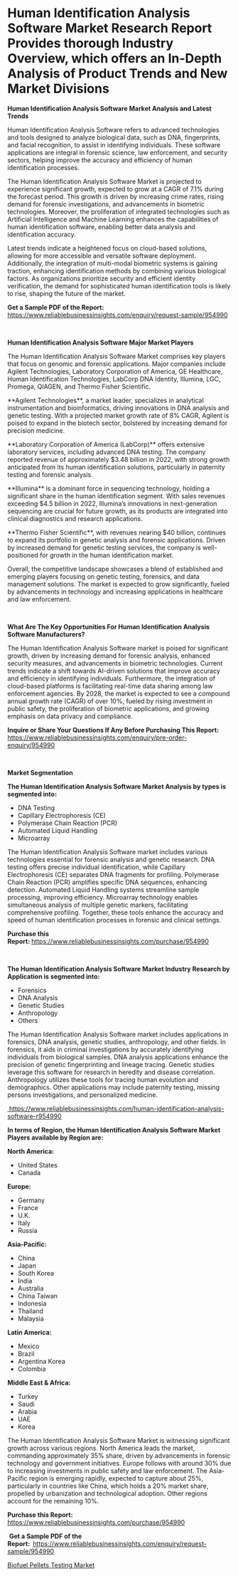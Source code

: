 <p><h1>Human Identification Analysis Software Market Research Report Provides thorough Industry Overview, which offers an In-Depth Analysis of Product Trends and New Market Divisions</h1></p><p><strong>Human Identification Analysis Software Market Analysis and Latest Trends</strong></p>
<p><p>Human Identification Analysis Software refers to advanced technologies and tools designed to analyze biological data, such as DNA, fingerprints, and facial recognition, to assist in identifying individuals. These software applications are integral in forensic science, law enforcement, and security sectors, helping improve the accuracy and efficiency of human identification processes. </p><p>The Human Identification Analysis Software Market is projected to experience significant growth, expected to grow at a CAGR of 7.1% during the forecast period. This growth is driven by increasing crime rates, rising demand for forensic investigations, and advancements in biometric technologies. Moreover, the proliferation of integrated technologies such as Artificial Intelligence and Machine Learning enhances the capabilities of human identification software, enabling better data analysis and identification accuracy. </p><p>Latest trends indicate a heightened focus on cloud-based solutions, allowing for more accessible and versatile software deployment. Additionally, the integration of multi-modal biometric systems is gaining traction, enhancing identification methods by combining various biological factors. As organizations prioritize security and efficient identity verification, the demand for sophisticated human identification tools is likely to rise, shaping the future of the market.</p></p>
<p><strong>Get a Sample PDF of the Report:&nbsp;</strong> <a href="https://www.reliablebusinessinsights.com/enquiry/request-sample/954990?utm_campaign=3113&utm_medium=2&utm_source=Github&utm_content=ia&utm_term=07032025&utm_id=human-identification-analysis-software">https://www.reliablebusinessinsights.com/enquiry/request-sample/954990</a></p>
<p>&nbsp;</p>
<p><strong>Human Identification Analysis Software Major Market Players</strong></p>
<p><p>The Human Identification Analysis Software Market comprises key players that focus on genomic and forensic applications. Major companies include Agilent Technologies, Laboratory Corporation of America, GE Healthcare, Human Identification Technologies, LabCorp DNA Identity, Illumina, LGC, Promega, QIAGEN, and Thermo Fisher Scientific.</p><p>**Agilent Technologies**, a market leader, specializes in analytical instrumentation and bioinformatics, driving innovations in DNA analysis and genetic testing. With a projected market growth rate of 8% CAGR, Agilent is poised to expand in the biotech sector, bolstered by increasing demand for precision medicine.</p><p>**Laboratory Corporation of America (LabCorp)** offers extensive laboratory services, including advanced DNA testing. The company reported revenue of approximately $3.48 billion in 2022, with strong growth anticipated from its human identification solutions, particularly in paternity testing and forensic analysis.</p><p>**Illumina** is a dominant force in sequencing technology, holding a significant share in the human identification segment. With sales revenues exceeding $4.5 billion in 2022, Illumina’s innovations in next-generation sequencing are crucial for future growth, as its products are integrated into clinical diagnostics and research applications.</p><p>**Thermo Fisher Scientific**, with revenues nearing $40 billion, continues to expand its portfolio in genetic analysis and forensic applications. Driven by increased demand for genetic testing services, the company is well-positioned for growth in the human identification market.</p><p>Overall, the competitive landscape showcases a blend of established and emerging players focusing on genetic testing, forensics, and data management solutions. The market is expected to grow significantly, fueled by advancements in technology and increasing applications in healthcare and law enforcement.</p></p>
<p>&nbsp;</p>
<p><strong>What Are The Key Opportunities For Human Identification Analysis Software Manufacturers?</strong></p>
<p><p>The Human Identification Analysis Software market is poised for significant growth, driven by increasing demand for forensic analysis, enhanced security measures, and advancements in biometric technologies. Current trends indicate a shift towards AI-driven solutions that improve accuracy and efficiency in identifying individuals. Furthermore, the integration of cloud-based platforms is facilitating real-time data sharing among law enforcement agencies. By 2028, the market is expected to see a compound annual growth rate (CAGR) of over 10%, fueled by rising investment in public safety, the proliferation of biometric applications, and growing emphasis on data privacy and compliance.</p></p>
<p><strong>Inquire or Share Your Questions If Any Before Purchasing This Report:</strong> <a href="https://www.reliablebusinessinsights.com/enquiry/pre-order-enquiry/954990?utm_campaign=3113&utm_medium=2&utm_source=Github&utm_content=ia&utm_term=07032025&utm_id=human-identification-analysis-software">https://www.reliablebusinessinsights.com/enquiry/pre-order-enquiry/954990</a></p>
<p>&nbsp;</p>
<p><strong>Market Segmentation</strong></p>
<p><strong>The Human Identification Analysis Software Market Analysis by types is segmented into:</strong></p>
<p><ul><li>DNA Testing</li><li>Capillary Electrophoresis (CE)</li><li>Polymerase Chain Reaction (PCR)</li><li>Automated Liquid Handling</li><li>Microarray</li></ul></p>
<p><p>The Human Identification Analysis Software market includes various technologies essential for forensic analysis and genetic research. DNA testing offers precise individual identification, while Capillary Electrophoresis (CE) separates DNA fragments for profiling. Polymerase Chain Reaction (PCR) amplifies specific DNA sequences, enhancing detection. Automated Liquid Handling systems streamline sample processing, improving efficiency. Microarray technology enables simultaneous analysis of multiple genetic markers, facilitating comprehensive profiling. Together, these tools enhance the accuracy and speed of human identification processes in forensic and clinical settings.</p></p>
<p><strong>Purchase this Report:&nbsp;</strong><a href="https://www.reliablebusinessinsights.com/purchase/954990?utm_campaign=3113&utm_medium=2&utm_source=Github&utm_content=ia&utm_term=07032025&utm_id=human-identification-analysis-software">https://www.reliablebusinessinsights.com/purchase/954990</a></p>
<p>&nbsp;</p>
<p><strong>The Human Identification Analysis Software Market Industry Research by Application is segmented into:</strong></p>
<p><ul><li>Forensics</li><li>DNA Analysis</li><li>Genetic Studies</li><li>Anthropology</li><li>Others</li></ul></p>
<p><p>The Human Identification Analysis Software market includes applications in forensics, DNA analysis, genetic studies, anthropology, and other fields. In forensics, it aids in criminal investigations by accurately identifying individuals from biological samples. DNA analysis applications enhance the precision of genetic fingerprinting and lineage tracing. Genetic studies leverage this software for research in heredity and disease correlation. Anthropology utilizes these tools for tracing human evolution and demographics. Other applications may include paternity testing, missing persons investigations, and personalized medicine.</p></p>
<p><a href="https://www.reliablebusinessinsights.com/human-identification-analysis-software-r954990?utm_campaign=3113&utm_medium=2&utm_source=Github&utm_content=ia&utm_term=07032025&utm_id=human-identification-analysis-software">&nbsp;https://www.reliablebusinessinsights.com/human-identification-analysis-software-r954990</a></p>
<p><strong>In terms of Region, the Human Identification Analysis Software Market Players available by Region are:</strong></p>
<p>
    <p> <strong> North America: </strong>
        <ul>
            <li>United States</li>
            <li>Canada</li>
        </ul>
        </p> 
    <p> <strong> Europe: </strong>
        <ul>
            <li>Germany</li>
            <li>France</li>
            <li>U.K.</li>
            <li>Italy</li>
            <li>Russia</li>
        </ul>
        </p> 
    <p> <strong> Asia-Pacific: </strong>
        <ul>
            <li>China</li>
            <li>Japan</li>
            <li>South Korea</li>
            <li>India</li>
            <li>Australia</li>
            <li>China Taiwan</li>
            <li>Indonesia</li>
            <li>Thailand</li>
            <li>Malaysia</li>
        </ul>
        </p> 
    <p> <strong> Latin America: </strong>
        <ul>
            <li>Mexico</li>
            <li>Brazil</li>
            <li>Argentina Korea</li>
            <li>Colombia</li>
        </ul>
        </p> 
    <p> <strong> Middle East & Africa: </strong>
        <ul>
            <li>Turkey</li>
            <li>Saudi</li>
            <li>Arabia</li>
            <li>UAE</li>
            <li>Korea</li>
        </ul>
    </p>
    </p>
<p><p>The Human Identification Analysis Software Market is witnessing significant growth across various regions. North America leads the market, commanding approximately 35% share, driven by advancements in forensic technology and government initiatives. Europe follows with around 30% due to increasing investments in public safety and law enforcement. The Asia-Pacific region is emerging rapidly, expected to capture about 25%, particularly in countries like China, which holds a 20% market share, propelled by urbanization and technological adoption. Other regions account for the remaining 10%.</p></p>
<p><strong>Purchase this Report: </strong><a href="https://www.reliablebusinessinsights.com/purchase/954990?utm_campaign=3113&utm_medium=2&utm_source=Github&utm_content=ia&utm_term=07032025&utm_id=human-identification-analysis-software">https://www.reliablebusinessinsights.com/purchase/954990</a></p>
<p>&nbsp;<strong>Get a Sample PDF of the Report:&nbsp;&nbsp;</strong><a href="https://www.reliablebusinessinsights.com/enquiry/request-sample/954990?utm_campaign=3113&utm_medium=2&utm_source=Github&utm_content=ia&utm_term=07032025&utm_id=human-identification-analysis-software">https://www.reliablebusinessinsights.com/enquiry/request-sample/954990</a></p>
<p><strong></strong></p>
<p><p><a href="https://github.com/kaqiewan/Market-Research-Report-List-1/blob/main/biofuel-pellets-testing-market.md?utm_campaign=3113&utm_medium=2&utm_source=Github&utm_content=ia&utm_term=07032025&utm_id=human-identification-analysis-software">Biofuel Pellets Testing Market</a></p></p>